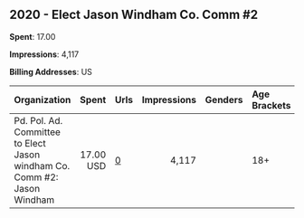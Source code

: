 ## 2020 - Elect Jason Windham Co. Comm #2 
**Spent**: 17.00

**Impressions**: 4,117

**Billing Addresses**: US

|Organization|Spent|Urls|Impressions|Genders|Age Brackets|Country Codes|
|:---|---:|:---|---:|:---|:---|:---|
|Pd. Pol. Ad. Committee to Elect Jason windham Co. Comm #2: Jason Windham|17.00 USD|[0](https://www.snap.com/political-ads/asset/d6e562828e629599dcd572fa481ff36c2acf367b74adcc5b97387364c11fc8af?mediaType=png)|4,117||18+|united states|

